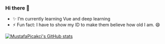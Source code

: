 ### Hi there 👋

<!--
**MustafaPicakci/MustafaPicakci** is a ✨ _special_ ✨ repository because its `README.md` (this file) appears on your GitHub profile.
-->







- ✨ I’m currently learning Vue and deep learning
- ⚡ Fun fact: I have to show my ID to make them believe how old I am. 😄

[![MustafaPicakci's GitHub stats](https://github-readme-stats.vercel.app/api?username=MustafaPicakci)](https://github.com/MustafaPicakci/github-readme-stats)
